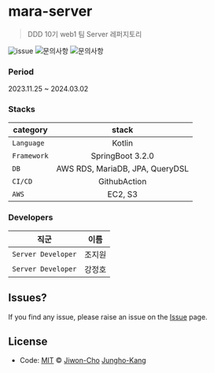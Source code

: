 # mara-server
> DDD 10기 web1 팀 Server 레퍼지토리

![issue](https://img.shields.io/badge/issue-open-green) ![문의사항](https://img.shields.io/badge/%EB%AC%B8%EC%9D%98%ED%95%98%EA%B8%B0-gwon188%40gamil.com-green) ![문의사항](https://img.shields.io/badge/%EB%AC%B8%EC%9D%98%ED%95%98%EA%B8%B0-jhkang1517%40gamil.com-green)

### Period

2023.11.25 ~ 2024.03.02

### Stacks
| category    |              stack              |
|-------------|:-------------------------------:|
| `Language`  |             Kotlin              |
| `Framework` |        SpringBoot 3.2.0         |
| `DB`        | AWS RDS, MariaDB, JPA, QueryDSL |
| `CI/CD`     |          GithubAction           |
| `AWS`       |             EC2, S3             |


### Developers


| 직군 | 이름  |
|---|:---:|
| `Server Developer` | 조지원 |
| `Server Developer` | 강정호 |



## Issues? ##
If you find any issue, please raise an issue on the [Issue]( ) page.

## License
- Code: [MIT](./LICENSE) ©  [Jiwon-Cho]() [Jungho-Kang]()
